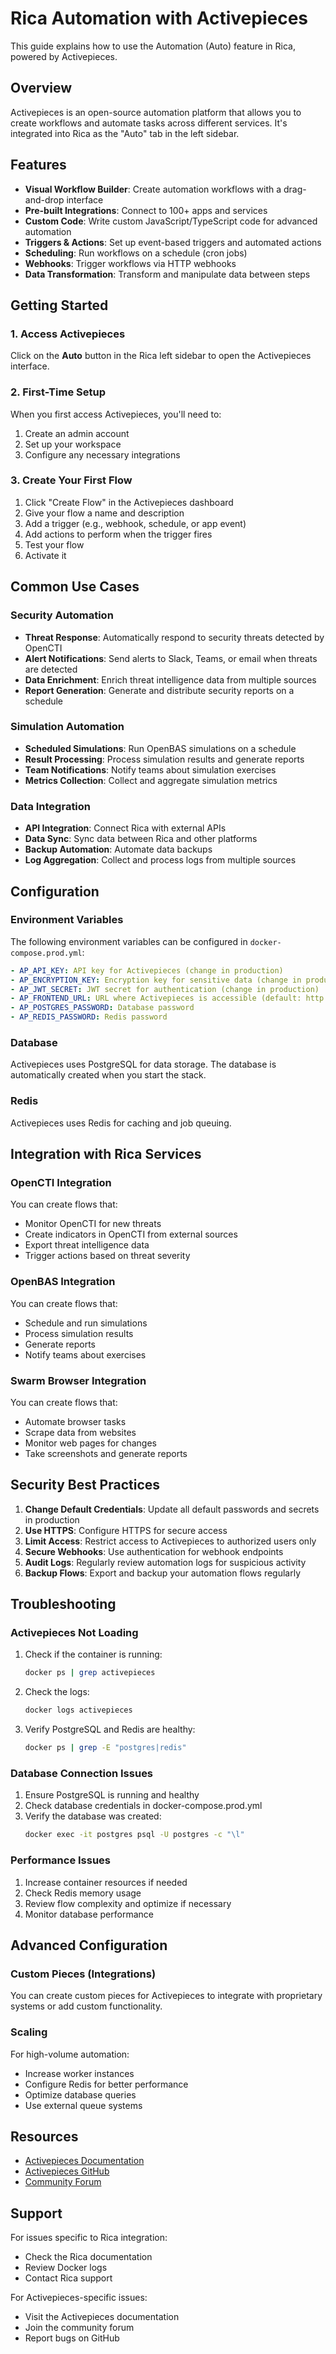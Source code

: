 # Rica Automation with Activepieces

This guide explains how to use the Automation (Auto) feature in Rica, powered by Activepieces.

## Overview

Activepieces is an open-source automation platform that allows you to create workflows and automate tasks across different services. It's integrated into Rica as the "Auto" tab in the left sidebar.

## Features

- **Visual Workflow Builder**: Create automation workflows with a drag-and-drop interface
- **Pre-built Integrations**: Connect to 100+ apps and services
- **Custom Code**: Write custom JavaScript/TypeScript code for advanced automation
- **Triggers & Actions**: Set up event-based triggers and automated actions
- **Scheduling**: Run workflows on a schedule (cron jobs)
- **Webhooks**: Trigger workflows via HTTP webhooks
- **Data Transformation**: Transform and manipulate data between steps

## Getting Started

### 1. Access Activepieces

Click on the **Auto** button in the Rica left sidebar to open the Activepieces interface.

### 2. First-Time Setup

When you first access Activepieces, you'll need to:

1. Create an admin account
2. Set up your workspace
3. Configure any necessary integrations

### 3. Create Your First Flow

1. Click "Create Flow" in the Activepieces dashboard
2. Give your flow a name and description
3. Add a trigger (e.g., webhook, schedule, or app event)
4. Add actions to perform when the trigger fires
5. Test your flow
6. Activate it

## Common Use Cases

### Security Automation

- **Threat Response**: Automatically respond to security threats detected by OpenCTI
- **Alert Notifications**: Send alerts to Slack, Teams, or email when threats are detected
- **Data Enrichment**: Enrich threat intelligence data from multiple sources
- **Report Generation**: Generate and distribute security reports on a schedule

### Simulation Automation

- **Scheduled Simulations**: Run OpenBAS simulations on a schedule
- **Result Processing**: Process simulation results and generate reports
- **Team Notifications**: Notify teams about simulation exercises
- **Metrics Collection**: Collect and aggregate simulation metrics

### Data Integration

- **API Integration**: Connect Rica with external APIs
- **Data Sync**: Sync data between Rica and other platforms
- **Backup Automation**: Automate data backups
- **Log Aggregation**: Collect and process logs from multiple sources

## Configuration

### Environment Variables

The following environment variables can be configured in `docker-compose.prod.yml`:

```yaml
- AP_API_KEY: API key for Activepieces (change in production)
- AP_ENCRYPTION_KEY: Encryption key for sensitive data (change in production)
- AP_JWT_SECRET: JWT secret for authentication (change in production)
- AP_FRONTEND_URL: URL where Activepieces is accessible (default: http://localhost:2022)
- AP_POSTGRES_PASSWORD: Database password
- AP_REDIS_PASSWORD: Redis password
```

### Database

Activepieces uses PostgreSQL for data storage. The database is automatically created when you start the stack.

### Redis

Activepieces uses Redis for caching and job queuing.

## Integration with Rica Services

### OpenCTI Integration

You can create flows that:
- Monitor OpenCTI for new threats
- Create indicators in OpenCTI from external sources
- Export threat intelligence data
- Trigger actions based on threat severity

### OpenBAS Integration

You can create flows that:
- Schedule and run simulations
- Process simulation results
- Generate reports
- Notify teams about exercises

### Swarm Browser Integration

You can create flows that:
- Automate browser tasks
- Scrape data from websites
- Monitor web pages for changes
- Take screenshots and generate reports

## Security Best Practices

1. **Change Default Credentials**: Update all default passwords and secrets in production
2. **Use HTTPS**: Configure HTTPS for secure access
3. **Limit Access**: Restrict access to Activepieces to authorized users only
4. **Secure Webhooks**: Use authentication for webhook endpoints
5. **Audit Logs**: Regularly review automation logs for suspicious activity
6. **Backup Flows**: Export and backup your automation flows regularly

## Troubleshooting

### Activepieces Not Loading

1. Check if the container is running:
   ```bash
   docker ps | grep activepieces
   ```

2. Check the logs:
   ```bash
   docker logs activepieces
   ```

3. Verify PostgreSQL and Redis are healthy:
   ```bash
   docker ps | grep -E "postgres|redis"
   ```

### Database Connection Issues

1. Ensure PostgreSQL is running and healthy
2. Check database credentials in docker-compose.prod.yml
3. Verify the database was created:
   ```bash
   docker exec -it postgres psql -U postgres -c "\l"
   ```

### Performance Issues

1. Increase container resources if needed
2. Check Redis memory usage
3. Review flow complexity and optimize if necessary
4. Monitor database performance

## Advanced Configuration

### Custom Pieces (Integrations)

You can create custom pieces for Activepieces to integrate with proprietary systems or add custom functionality.

### Scaling

For high-volume automation:
- Increase worker instances
- Configure Redis for better performance
- Optimize database queries
- Use external queue systems

## Resources

- [Activepieces Documentation](https://www.activepieces.com/docs)
- [Activepieces GitHub](https://github.com/activepieces/activepieces)
- [Community Forum](https://community.activepieces.com/)

## Support

For issues specific to Rica integration:
- Check the Rica documentation
- Review Docker logs
- Contact Rica support

For Activepieces-specific issues:
- Visit the Activepieces documentation
- Join the community forum
- Report bugs on GitHub
